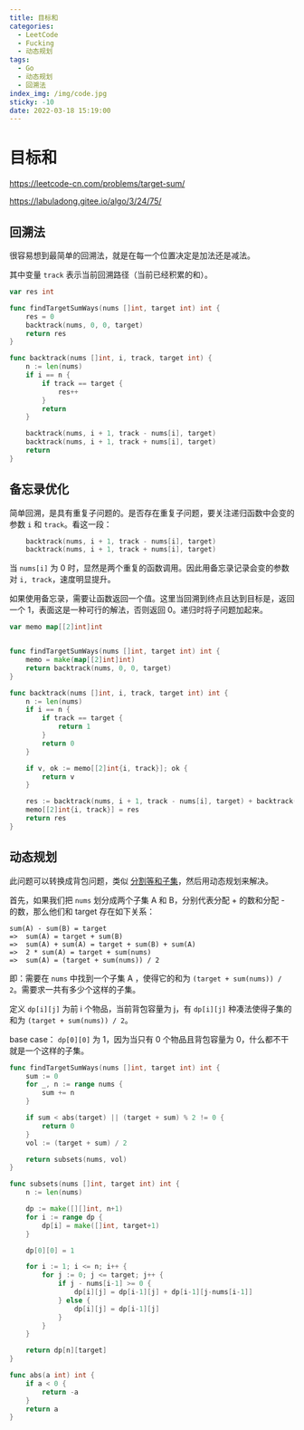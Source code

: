 ```yaml
---
title: 目标和
categories:
  - LeetCode
  - Fucking
  - 动态规划
tags:
  - Go
  - 动态规划
  - 回溯法
index_img: /img/code.jpg
sticky: -10
date: 2022-03-18 15:19:00
---
```


# 目标和

https://leetcode-cn.com/problems/target-sum/

https://labuladong.gitee.io/algo/3/24/75/

## 回溯法

很容易想到最简单的回溯法，就是在每一个位置决定是加法还是减法。

其中变量 `track` 表示当前回溯路径（当前已经积累的和）。

```go
var res int

func findTargetSumWays(nums []int, target int) int {
    res = 0
    backtrack(nums, 0, 0, target)
    return res
}

func backtrack(nums []int, i, track, target int) {
    n := len(nums)
    if i == n {
        if track == target {
            res++
        }
        return
    }

    backtrack(nums, i + 1, track - nums[i], target)
    backtrack(nums, i + 1, track + nums[i], target)
    return
}
```

## 备忘录优化

简单回溯，是具有重复子问题的。是否存在重复子问题，要关注递归函数中会变的参数 `i` 和 `track`。看这一段：

```go
    backtrack(nums, i + 1, track - nums[i], target)
    backtrack(nums, i + 1, track + nums[i], target)
```

当 `nums[i]` 为 0 时，显然是两个重复的函数调用。因此用备忘录记录会变的参数对 `i, track`，速度明显提升。

如果使用备忘录，需要让函数返回一个值。这里当回溯到终点且达到目标是，返回一个 1，表面这是一种可行的解法，否则返回 0。递归时将子问题加起来。

```go
var memo map[[2]int]int


func findTargetSumWays(nums []int, target int) int {
    memo = make(map[[2]int]int)
    return backtrack(nums, 0, 0, target)
}

func backtrack(nums []int, i, track, target int) int {
    n := len(nums)
    if i == n {
        if track == target {
            return 1
        }
        return 0
    }

    if v, ok := memo[[2]int{i, track}]; ok {
        return v
    }

    res := backtrack(nums, i + 1, track - nums[i], target) + backtrack(nums, i + 1, track + nums[i], target)
    memo[[2]int{i, track}] = res
    return res
}
```

## 动态规划

此问题可以转换成背包问题，类似 [分割等和子集](https://leetcode-cn.com/problems/partition-equal-subset-sum/)，然后用动态规划来解决。

首先，如果我们把 `nums` 划分成两个子集 A 和 B，分别代表分配 + 的数和分配 - 的数，那么他们和 target 存在如下关系：

```
sum(A) - sum(B) = target
=>  sum(A) = target + sum(B)
=>  sum(A) + sum(A) = target + sum(B) + sum(A)
=>  2 * sum(A) = target + sum(nums)
=>  sum(A) = (target + sum(nums)) / 2
```

即：需要在 `nums` 中找到一个子集 A ，使得它的和为 `(target + sum(nums)) / 2`。需要求一共有多少个这样的子集。

定义 `dp[i][j]` 为前 i 个物品，当前背包容量为 j，有 `dp[i][j]` 种凑法使得子集的和为 `(target + sum(nums)) / 2`。

base case： `dp[0][0]` 为 1，因为当只有 0 个物品且背包容量为 0，什么都不干就是一个这样的子集。

```go
func findTargetSumWays(nums []int, target int) int {
    sum := 0
    for _, n := range nums {
        sum += n
    }

    if sum < abs(target) || (target + sum) % 2 != 0 {
        return 0
    }
    vol := (target + sum) / 2

    return subsets(nums, vol)
}

func subsets(nums []int, target int) int {
    n := len(nums)

    dp := make([][]int, n+1)
    for i := range dp {
        dp[i] = make([]int, target+1)
    }

    dp[0][0] = 1

    for i := 1; i <= n; i++ {
        for j := 0; j <= target; j++ {
            if j - nums[i-1] >= 0 {
                dp[i][j] = dp[i-1][j] + dp[i-1][j-nums[i-1]]
            } else {
                dp[i][j] = dp[i-1][j]
            }
        }
    }

    return dp[n][target]
}

func abs(a int) int {
    if a < 0 {
        return -a
    }
    return a
}
```